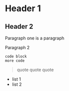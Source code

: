 # Header 1
## Header 2

Paragraph one is a 
paragraph

Paragraph 2

    code block
    more code

> quote
> quote
> quote

- list 1
- list 2